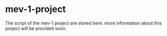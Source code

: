 # mev-1-project

The script of the mev-1 project are stored here.
more information about this project will be provided soon.
